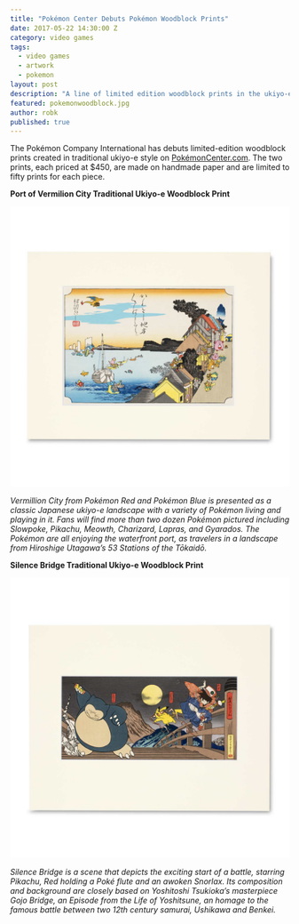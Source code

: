 ```yaml
---
title: "Pokémon Center Debuts Pokémon Woodblock Prints"
date: 2017-05-22 14:30:00 Z
category: video games
tags:
  - video games
  - artwork
  - pokemon
layout: post
description: "A line of limited edition woodblock prints in the ukiyo-e Japanese art style have debuted exclusively on PokémonCenter.com."
featured: pokemonwoodblock.jpg
author: robk
published: true
---
```


The Pokémon Company International has debuts limited-edition woodblock prints created in traditional ukiyo-e style on [PokémonCenter.com](https://www.pokemoncenter.com/). The two prints, each priced at $450, are made on handmade paper and are limited to fifty prints for each piece.

**Port of Vermilion City Traditional Ukiyo-e Woodblock Print**

![Port of Vermilion City](/images/pokemon/WoodblockVermilionCity.jpg)

*Vermillion City from Pokémon Red and Pokémon Blue is presented as a classic Japanese ukiyo-e landscape with a variety of Pokémon living and playing in it. Fans will find more than two dozen Pokémon pictured including Slowpoke, Pikachu, Meowth, Charizard, Lapras, and Gyarados. The Pokémon are all enjoying the waterfront port, as travelers in a landscape from Hiroshige Utagawa’s 53 Stations of the Tōkaidō.*

**Silence Bridge Traditional Ukiyo-e Woodblock Print**

![Silence Bridge](/images/pokemon/WoodblockSNORLAX.jpg)

*Silence Bridge is a scene that depicts the exciting start of a battle, starring Pikachu, Red holding a Poké flute and an awoken Snorlax. Its composition and background are closely based on Yoshitoshi Tsukioka’s masterpiece Gojo Bridge, an Episode from the Life of Yoshitsune, an homage to the famous battle between two 12th century samurai, Ushikawa and Benkei.*







